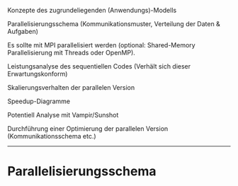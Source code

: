 Konzepte des zugrundeliegenden (Anwendungs)-Modells

Parallelisierungsschema (Kommunikationsmuster, Verteilung der Daten & Aufgaben)

Es sollte mit MPI parallelisiert werden (optional: Shared-Memory Parallelisierung mit Threads oder OpenMP).

Leistungsanalyse des sequentiellen Codes (Verhält sich dieser Erwartungskonform)

Skalierungsverhalten der parallelen Version

Speedup-Diagramme

Potentiell Analyse mit Vampir/Sunshot

Durchführung einer Optimierung der parallelen Version (Kommunikationsschema etc.)


---
# Parallelisierungsschema

